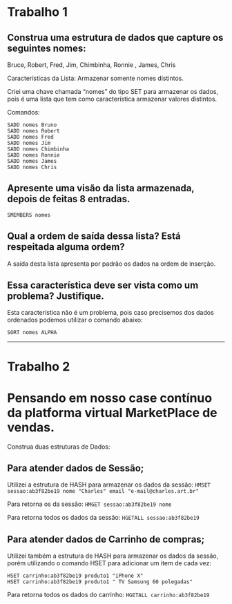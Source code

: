 # Trabalho 1

## Construa uma estrutura de dados que capture os seguintes nomes: 
Bruce, Robert, Fred, Jim, Chimbinha, Ronnie , James, Chris

Características da Lista: Armazenar somente nomes distintos.  

Criei uma chave chamada “nomes” do tipo SET para armazenar os dados, 
pois é uma lista que tem como característica armazenar valores distintos.  
  
Comandos:

```
SADD nomes Bruno
SADD nomes Robert
SADD nomes Fred
SADD nomes Jim
SADD nomes Chimbinha
SADD nomes Ronnie
SADD nomes James
SADD nomes Chris
```

## Apresente uma visão da lista armazenada, depois de feitas 8 entradas.

```
SMEMBERS nomes
```

## Qual a ordem de saída dessa lista? Está respeitada alguma ordem? 
A saída desta lista apresenta por padrão os dados na ordem de inserção.

## Essa característica deve ser vista como um problema? Justifique.
Esta característica não é um problema, pois caso precisemos dos dados ordenados podemos utilizar o comando abaixo:
```
SORT nomes ALPHA
```

--------------

# Trabalho 2

# Pensando em nosso case contínuo da platforma virtual MarketPlace de vendas. 
Construa duas estruturas de Dados:

## Para atender dados de Sessão;

Utilizei a estrutura de HASH para armazenar os dados da sessão:
`HMSET sessao:ab3f82be19 nome "Charles" email "e-mail@charles.art.br"`

Para retorna os da sessão:
`HMGET sessao:ab3f82be19 nome`

Para retorna todos os dados da sessão:
`HGETALL sessao:ab3f82be19`

## Para atender dados de Carrinho de compras;

Utilizei também a estrutura de HASH para armazenar os dados da sessão, 
porém utilizando o comando HSET para adicionar um item de cada vez:

```
HSET carrinho:ab3f82be19 produto1 "iPhone X"
HSET carrinho:ab3f82be19 produto1 " TV Samsung 60 polegadas"
```

Para retorna todos os dados do carrinho:
`HGETALL carrinho:ab3f82be19`
